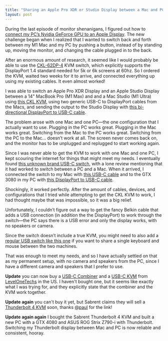 ```yaml
---
title: "Sharing an Apple Pro XDR or Studio Display between a Mac and PC"
layout: post
---
```


During the last episode of monitor shenanigans, I figured out how to [connect my PC’s Nvidia GeForce GPU to an Apple Display](/2022/10/24/apple-studio-display-from-a-pc-without-thunderbolt). The new challenge began when I realized that I wanted to switch back and forth between my M1 Mac and my PC by pushing a button, instead of by standing up, moving the monitor, and changing the cable plugged in to the back.

After an enormous amount of research, it seemed like I would probably be able to use the [CKL-62DP-4](https://cklkvm.com/products/ckl-2-port-usb-3-0-kvm-switch-displayport-1-4-8k-30hz-for-2-computers-1-monitor-pc-screen-keyboard-mouse-peripheral-audio-sharing-selector-box-with-all-cables-62dp-4) KVM switch, which explicitly supports the DisplayPort 1.4 standard needed for 5k or 6k screens at 60hz. So I ordered the KVM, waited two weeks for it to arrive, and connected everything up using my existing cables. It even almost worked!

I was able to switch an Apple Pro XDR Display and an Apple Studio Display between a 14" MacBook Pro (M1 Max) and and a Mac Studio (M1 Ultra) using [this CKL KVM](https://cklkvm.com/products/ckl-2-port-usb-3-0-kvm-switch-displayport-1-4-8k-30hz-for-2-computers-1-monitor-pc-screen-keyboard-mouse-peripheral-audio-sharing-selector-box-with-all-cables-62dp-4), using two generic USB-C to DisplayPort cables from the Macs, and sending the output to the Studio Display with [this bi-directional DisplayPort to USB-C cable](https://rads.stackoverflow.com/amzn/click/com/B08BY78C42).

The problem arose with one Mac and one PC—the one configuration that I actually want to use. Plugging in the PC works great. Plugging in the Mac works great. Switching from the Mac to the PC works great. Switching from the PC to the Mac… doesn’t work at all. The screen never comes back on, and the monitor has to be unplugged and replugged to start working again.

Since I was never able to get the KVM to work with one Mac and one PC, I kept scouring the internet for things that might meet my needs. I eventually found [this unknown brand USB-C switch](https://rads.stackoverflow.com/amzn/click/com/B092VHC166), with a lone review mentioning that it had worked to switch between a PC and a Mac. When it arrived, I connected the switch to my Mac with [this USB-C cable](https://rads.stackoverflow.com/amzn/click/com/B07X31FG6Z) and to the GTX 3080 in my PC with [this DisplayPort to USB-C cable](https://rads.stackoverflow.com/amzn/click/com/B07R1NBCXK).

Shockingly, it worked perfectly. After the amount of cables, devices, and configurations that I tried while attempting to get the CKL KVM to work, I had thought maybe that was impossible, so it was a big relief.

Unfortunately, I couldn’t figure out a way to get the fancy Belkin cable that adds a USB connection (in addition the the DisplayPort) to work through the switch—the PC says there is a USB error and only the display works, with no speakers or camera.

Since the switch doesn’t include a true KVM, you might need to also add a [regular USB switch like this one]([https://www.amazon.com/UGREEN-Selector-Computers-Peripheral-One-Button/dp/B01MXXQKGM]) if you want to share a single keyboard and mouse between the two machines.

That was enough to meet my needs, and so I have actually settled on that as my permanent setup, with no camera and speakers from the PC, since I have a different camera and speakers that I prefer to use.

**Update** you can now buy a [USB-C Combiner](https://www.store.level1techs.com/products/p/dp-repeater-hdmi-splitter-6sha9-yznx5-zm58w) and a [USB-C KVM](https://store.level1techs.com/products/kvm-switch-usbc-model) from [LevelOneTechs](https://level1techs.com) in the US. I haven't bought one, but it seems like exactly what I was trying for, and they explicitly state that the combiner and the KVM work together.

**Update again** you can't buy it yet, but Sabrent claims they will sell a [Thunderbolt 4 KVM](https://sabrent.com/products/sb-tb4k) soon, thanks [@paul](https://tapbots.social/@paul/110403339218941998) for the link!

**Update again again** I bought the Sabrent Thunderbolt 4 KVM and built a new PC with a GTX 4080 and ASUS ROG Strix Z790-i with Thunderbolt. Switching my Thunderbolt display between Mac and PC is now reliable and consistent, hooray.
